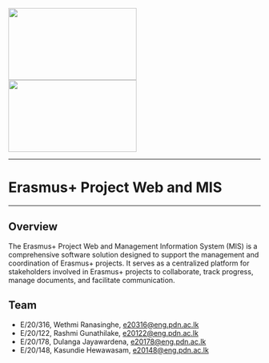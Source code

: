 <img src ="https://github.com/wethmiranasinghe/e20-co227-Erasmus-plus-Project-Web-and-MIS/blob/main/docs/images/erasmus-plus-logo.jpg" width="256" height="144" align="left"/> <img src ="https://github.com/wethmiranasinghe/e20-co227-Erasmus-plus-Project-Web-and-MIS/blob/main/docs/images/CYCLE%20logo.png" width="256" height="144" align="centre"/>

___
# Erasmus+ Project Web and MIS
___


## Overview

The Erasmus+ Project Web and Management Information System (MIS) is a comprehensive software solution designed to support the management and coordination of Erasmus+ projects. It serves as a centralized platform for stakeholders involved in Erasmus+ projects to collaborate, track progress, manage documents, and facilitate communication.

## Team
-  E/20/316, Wethmi Ranasinghe, [e20316@eng.pdn.ac.lk](mailto:e20316@eng.pdn.ac.lk)
-  E/20/122, Rashmi Gunathilake, [e20122@eng.pdn.ac.lk](mailto:e20122@eng.pdn.ac.lk)
-  E/20/178, Dulanga Jayawardena, [e20178@eng.pdn.ac.lk](mailto:e20178@eng.pdn.ac.lk)
-  E/20/148, Kasundie Hewawasam, [e20148@eng.pdn.ac.lk](mailto:e20148@eng.pdn.ac.lk)



